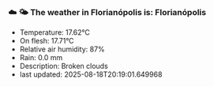### ☁️ 🌤️  The weather in Florianópolis is: Florianópolis

- Temperature: 17.62°C
- On flesh: 17.71°C
- Relative air humidity: 87%
- Rain: 0.0 mm
- Description: Broken clouds
- last updated: 2025-08-18T20:19:01.649968
